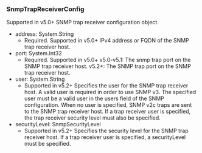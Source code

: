 ### SnmpTrapReceiverConfig
Supported in v5.0+
  SNMP trap receiver configuration object.

- address: System.String
  - Required. Supported in v5.0+
  IPv4 address or FQDN of the SNMP trap receiver host.
- port: System.Int32
  - Required. Supported in v5.0+
  v5.0-v5.1: The snmp trap port on the SNMP trap receiver host.
  v5.2+: The SNMP trap port on the SNMP trap receiver host.
- user: System.String
  - Supported in v5.2+
  Specifies the user for the SNMP trap receiver host. A valid user is required in order to use SNMP v3. The specified user must be a valid user in the users field of the SNMP configuration. When no user is specified, SNMP v2c traps are sent to the SNMP trap receiver host. If a trap receiver user is specified, the trap receiver security level must also be specified.
- securityLevel: SnmpSecurityLevel
  - Supported in v5.2+
  Specifies the security level for the SNMP trap receiver host. If a trap receiver user is specified, a securityLevel must be specified.
